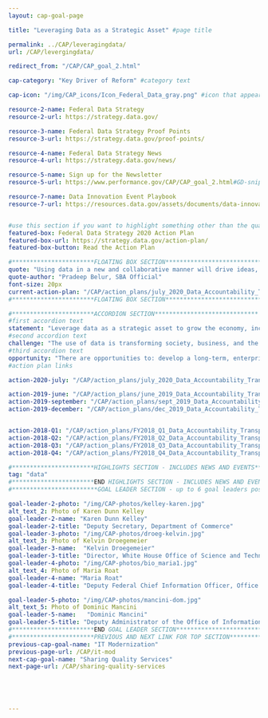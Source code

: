 ```yaml
---
layout: cap-goal-page

title: "Leveraging Data as a Strategic Asset" #page title

permalink: ../CAP/leveragingdata/
url: /CAP/levergingdata/

redirect_from: "/CAP/CAP_goal_2.html"

cap-category: "Key Driver of Reform" #category text

cap-icon: "/img/CAP_icons/Icon_Federal_Data_gray.png" #icon that appears next to title

resource-2-name: Federal Data Strategy
resource-2-url: https://strategy.data.gov/

resource-3-name: Federal Data Strategy Proof Points
resource-3-url: https://strategy.data.gov/proof-points/

resource-4-name: Federal Data Strategy News
resource-4-url: https://strategy.data.gov/news/

resource-5-name: Sign up for the Newsletter
resource-5-url: https://www.performance.gov/CAP/CAP_goal_2.html#GD-snippet-form

resource-7-name: Data Innovation Event Playbook
resource-7-url: https://resources.data.gov/assets/documents/data-innovation-event-playbook.pdf


#use this section if you want to highlight something other than the quarterly action plan
featured-box: Federal Data Strategy 2020 Action Plan
featured-box-url: https://strategy.data.gov/action-plan/ 
featured-box-button: Read the Action Plan

#***********************FLOATING BOX SECTION*****************************
quote: "Using data in a new and collaborative manner will drive ideas, spur innovation, and solve important problems."
quote-author: "Pradeep Belur, SBA Official"
font-size: 20px
current-action-plan: "/CAP/action_plans/july_2020_Data_Accountability_Transparency.pdf"
#***********************FLOATING BOX SECTION*****************************

#***********************ACCORDION SECTION*****************************
#first accordion text
statement: "Leverage data as a strategic asset to grow the economy, increase the effectiveness of the Federal Government, facilitate oversight, and promote transparency."
#second accordion text
challenge: "The use of data is transforming society, business, and the economy. Data provided by the Federal Government have a unique place in society and maintaining trust in Federal data is pivotal to a democratic process. The Federal Government needs a robust, integrated approach to using data to deliver on mission, serve customers, and steward resources while respecting privacy and confidentiality."
#third accordion text
opportunity: "There are opportunities to: develop a long-term, enterprise-wide Federal Data Strategy to better govern and leverage the Federal Government’s data; enable government data to be accessible and useful for the American public, businesses, and researchers; improve the use of data for decision-making and accountability for the Federal Government, including for policy-making, innovation, oversight, and learning."
#action plan links

action-2020-july: "/CAP/action_plans/july_2020_Data_Accountability_Transparency.pdf"

action-2019-june: "/CAP/action_plans/june_2019_Data_Accountability_Transparency.pdf"
action-2019-september: "/CAP/action_plans/sept_2019_Data_Accountability_Transparency.pdf"
action-2019-december: "/CAP/action_plans/dec_2019_Data_Accountability_Transparency.pdf"


action-2018-Q1: "/CAP/action_plans/FY2018_Q1_Data_Accountability_Transparency.pdf"
action-2018-Q2: "/CAP/action_plans/FY2018_Q2_Data_Accountability_Transparency.pdf"
action-2018-Q3: "/CAP/action_plans/FY2018_Q3_Data_Accountability_Transparency.pdf"
action-2018-Q4: "/CAP/action_plans/FY2018_Q4_Data_Accountability_Transparency.pdf"

#***********************HIGHLIGHTS SECTION - INCLUDES NEWS AND EVENTS*****************************
tag: "data"
#***********************END HIGHLIGHTS SECTION - INCLUDES NEWS AND EVENTS*****************************
#************************GOAL LEADER SECTION - up to 6 goal leaders possible by creating up to 6 sections below***************************

goal-leader-2-photo: "/img/CAP-photos/kelley-karen.jpg"
alt_text_2: Photo of Karen Dunn Kelley
goal-leader-2-name: "Karen Dunn Kelley"
goal-leader-2-title: "Deputy Secretary, Department of Commerce"
goal-leader-3-photo: "/img/CAP-photos/droeg-kelvin.jpg"
alt_text_3: Photo of Kelvin Droegemeier
goal-leader-3-name:  "Kelvin Droegemeier"
goal-leader-3-title: "Director, White House Office of Science and Technology Policy"
goal-leader-4-photo: "/img/CAP-photos/bio_maria1.jpg"
alt_text_4: Photo of Maria Roat
goal-leader-4-name: "Maria Roat"
goal-leader-4-title: "Deputy Federal Chief Information Officer, Office of Management and Budget"

goal-leader-5-photo: "/img/CAP-photos/mancini-dom.jpg"
alt_text_5: Photo of Dominic Mancini
goal-leader-5-name:   "Dominic Mancini"
goal-leader-5-title: "Deputy Administrator of the Office of Information and Regulatory Affairs, Office of Management and Budget"
#***********************END GOAL LEADER SECTION*****************************8
#***********************PREVIOUS AND NEXT LINK FOR TOP SECTION*****************************8
previous-cap-goal-name: "IT Modernization"
previous-page-url: /CAP/it-mod
next-cap-goal-name: "Sharing Quality Services"
next-page-url: /CAP/sharing-quality-services





---
```

